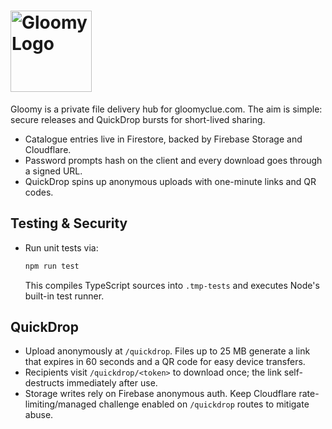 # <img src="public/logo.png" alt="Gloomy Logo" width="130"/>

Gloomy is a private file delivery hub for gloomyclue.com. The aim is simple:
secure releases and QuickDrop bursts for short-lived sharing.

- Catalogue entries live in Firestore, backed by Firebase Storage and Cloudflare.
- Password prompts hash on the client and every download goes through a signed URL.
- QuickDrop spins up anonymous uploads with one-minute links and QR codes.

## Testing & Security

- Run unit tests via:

  ```bash
  npm run test
  ```

  This compiles TypeScript sources into `.tmp-tests` and executes Node's built-in test runner.

## QuickDrop

- Upload anonymously at `/quickdrop`. Files up to 25 MB generate a link that expires in 60 seconds and a QR code for easy device transfers.
- Recipients visit `/quickdrop/<token>` to download once; the link self-destructs immediately after use.
- Storage writes rely on Firebase anonymous auth. Keep Cloudflare rate-limiting/managed challenge enabled on `/quickdrop` routes to mitigate abuse.
